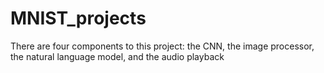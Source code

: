 # MNIST_projects
There are four components to this project: the CNN, the image processor, the natural language model, and the audio playback 
